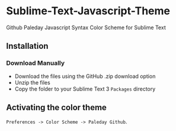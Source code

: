 # Sublime-Text-Javascript-Theme
Github Paleday Javascript Syntax Color Scheme for Sublime Text

## Installation

### Download Manually

* Download the files using the GitHub .zip download option
* Unzip the files
* Copy the folder to your Sublime Text 3 `Packages` directory

## Activating the color theme

`Preferences -> Color Scheme -> Paleday Github`.
